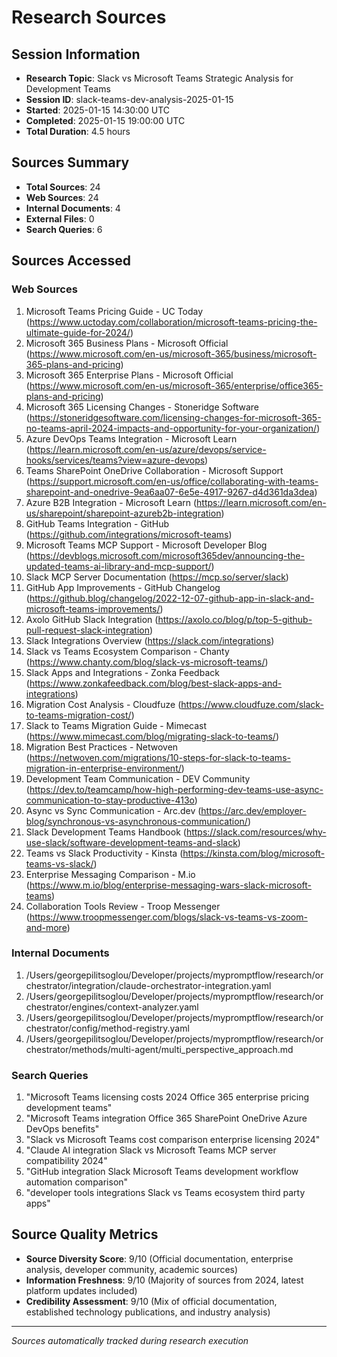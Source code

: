 # Research Sources

## Session Information
- **Research Topic**: Slack vs Microsoft Teams Strategic Analysis for Development Teams
- **Session ID**: slack-teams-dev-analysis-2025-01-15
- **Started**: 2025-01-15 14:30:00 UTC
- **Completed**: 2025-01-15 19:00:00 UTC
- **Total Duration**: 4.5 hours

## Sources Summary
- **Total Sources**: 24
- **Web Sources**: 24
- **Internal Documents**: 4
- **External Files**: 0
- **Search Queries**: 6

## Sources Accessed

### Web Sources
1. Microsoft Teams Pricing Guide - UC Today (https://www.uctoday.com/collaboration/microsoft-teams-pricing-the-ultimate-guide-for-2024/)
2. Microsoft 365 Business Plans - Microsoft Official (https://www.microsoft.com/en-us/microsoft-365/business/microsoft-365-plans-and-pricing)
3. Microsoft 365 Enterprise Plans - Microsoft Official (https://www.microsoft.com/en-us/microsoft-365/enterprise/office365-plans-and-pricing)
4. Microsoft 365 Licensing Changes - Stoneridge Software (https://stoneridgesoftware.com/licensing-changes-for-microsoft-365-no-teams-april-2024-impacts-and-opportunity-for-your-organization/)
5. Azure DevOps Teams Integration - Microsoft Learn (https://learn.microsoft.com/en-us/azure/devops/service-hooks/services/teams?view=azure-devops)
6. Teams SharePoint OneDrive Collaboration - Microsoft Support (https://support.microsoft.com/en-us/office/collaborating-with-teams-sharepoint-and-onedrive-9ea6aa07-6e5e-4917-9267-d4d361da3dea)
7. Azure B2B Integration - Microsoft Learn (https://learn.microsoft.com/en-us/sharepoint/sharepoint-azureb2b-integration)
8. GitHub Teams Integration - GitHub (https://github.com/integrations/microsoft-teams)
9. Microsoft Teams MCP Support - Microsoft Developer Blog (https://devblogs.microsoft.com/microsoft365dev/announcing-the-updated-teams-ai-library-and-mcp-support/)
10. Slack MCP Server Documentation (https://mcp.so/server/slack)
11. GitHub App Improvements - GitHub Changelog (https://github.blog/changelog/2022-12-07-github-app-in-slack-and-microsoft-teams-improvements/)
12. Axolo GitHub Slack Integration (https://axolo.co/blog/p/top-5-github-pull-request-slack-integration)
13. Slack Integrations Overview (https://slack.com/integrations)
14. Slack vs Teams Ecosystem Comparison - Chanty (https://www.chanty.com/blog/slack-vs-microsoft-teams/)
15. Slack Apps and Integrations - Zonka Feedback (https://www.zonkafeedback.com/blog/best-slack-apps-and-integrations)
16. Migration Cost Analysis - Cloudfuze (https://www.cloudfuze.com/slack-to-teams-migration-cost/)
17. Slack to Teams Migration Guide - Mimecast (https://www.mimecast.com/blog/migrating-slack-to-teams/)
18. Migration Best Practices - Netwoven (https://netwoven.com/migrations/10-steps-for-slack-to-teams-migration-in-enterprise-environment/)
19. Development Team Communication - DEV Community (https://dev.to/teamcamp/how-high-performing-dev-teams-use-async-communication-to-stay-productive-413o)
20. Async vs Sync Communication - Arc.dev (https://arc.dev/employer-blog/synchronous-vs-asynchronous-communication/)
21. Slack Development Teams Handbook (https://slack.com/resources/why-use-slack/software-development-teams-and-slack)
22. Teams vs Slack Productivity - Kinsta (https://kinsta.com/blog/microsoft-teams-vs-slack/)
23. Enterprise Messaging Comparison - M.io (https://www.m.io/blog/enterprise-messaging-wars-slack-microsoft-teams)
24. Collaboration Tools Review - Troop Messenger (https://www.troopmessenger.com/blogs/slack-vs-teams-vs-zoom-and-more)

### Internal Documents
1. /Users/georgepilitsoglou/Developer/projects/mypromptflow/research/orchestrator/integration/claude-orchestrator-integration.yaml
2. /Users/georgepilitsoglou/Developer/projects/mypromptflow/research/orchestrator/engines/context-analyzer.yaml
3. /Users/georgepilitsoglou/Developer/projects/mypromptflow/research/orchestrator/config/method-registry.yaml
4. /Users/georgepilitsoglou/Developer/projects/mypromptflow/research/orchestrator/methods/multi-agent/multi_perspective_approach.md

### Search Queries
1. "Microsoft Teams licensing costs 2024 Office 365 enterprise pricing development teams"
2. "Microsoft Teams integration Office 365 SharePoint OneDrive Azure DevOps benefits"
3. "Slack vs Microsoft Teams cost comparison enterprise licensing 2024"
4. "Claude AI integration Slack vs Microsoft Teams MCP server compatibility 2024"
5. "GitHub integration Slack Microsoft Teams development workflow automation comparison"
6. "developer tools integrations Slack vs Teams ecosystem third party apps"

## Source Quality Metrics
- **Source Diversity Score**: 9/10 (Official documentation, enterprise analysis, developer community, academic sources)
- **Information Freshness**: 9/10 (Majority of sources from 2024, latest platform updates included)
- **Credibility Assessment**: 9/10 (Mix of official documentation, established technology publications, and industry analysis)

---
*Sources automatically tracked during research execution*